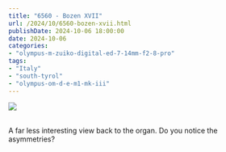 ```yaml
---
title: "6560 - Bozen XVII"
url: /2024/10/6560-bozen-xvii.html
publishDate: 2024-10-06 18:00:00
date: 2024-10-06
categories:
- "olympus-m-zuiko-digital-ed-7-14mm-f2-8-pro"
tags:
- "Italy"
- "south-tyrol"
- "olympus-om-d-e-m1-mk-iii"
---
```

<div class="container">
<div class="center"><a target="_blank" href="https://d25zfm9zpd7gm5.cloudfront.net/1200x1200/2020/20200907_091542-ORF-DxO_DeepPRIMEXD2_lr.jpg"><img class="webfeedsFeaturedVisual" src="https://d25zfm9zpd7gm5.cloudfront.net/0600x0600/2020/20200907_091542-ORF-DxO_DeepPRIMEXD2_lr.jpg" /></a></div>
</div>
<br />

A far less interesting view back to the organ. Do you notice the asymmetries?
